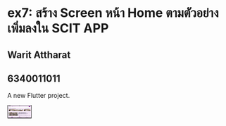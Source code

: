 # ex7: สร้าง Screen หน้า Home ตามตัวอย่าง เพิ่มลงใน SCIT APP
## Warit Attharat
## 6340011011
A new Flutter project.


<img src="homeex.png" width="55" height="30">
